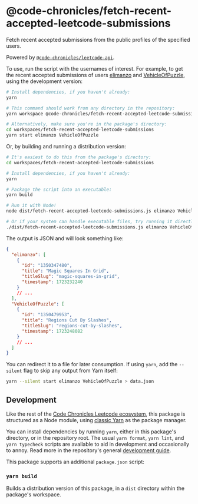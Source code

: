 # @code-chronicles/fetch-recent-accepted-leetcode-submissions

Fetch recent accepted submissions from the public profiles of the specified users.

Powered by [`@code-chronicles/leetcode-api`](../leetcode-api/).

To use, run the script with the usernames of interest. For example, to get the recent accepted submissions of users [elimanzo](https://leetcode.com/u/elimanzo/) and [VehicleOfPuzzle](https://leetcode.com/u/VehicleOfPuzzle/), using the development version:

```sh
# Install dependencies, if you haven't already:
yarn

# This command should work from any directory in the repository:
yarn workspace @code-chronicles/fetch-recent-accepted-leetcode-submissions elimanzo VehicleOfPuzzle

# Alternatively, make sure you're in the package's directory:
cd workspaces/fetch-recent-accepted-leetcode-submissions
yarn start elimanzo VehicleOfPuzzle
```

Or, by building and running a distribution version:

```sh
# It's easiest to do this from the package's directory:
cd workspaces/fetch-recent-accepted-leetcode-submissions

# Install dependencies, if you haven't already:
yarn

# Package the script into an executable:
yarn build

# Run it with Node!
node dist/fetch-recent-accepted-leetcode-submissions.js elimanzo VehicleOfPuzzle

# Or if your system can handle executable files, try running it directly:
./dist/fetch-recent-accepted-leetcode-submissions.js elimanzo VehicleOfPuzzle
```

The output is JSON and will look something like:

```json
{
  "elimanzo": [
    {
      "id": "1350347480",
      "title": "Magic Squares In Grid",
      "titleSlug": "magic-squares-in-grid",
      "timestamp": 1723232240
    }
    // ...
  ],
  "VehicleOfPuzzle": [
    {
      "id": "1350479953",
      "title": "Regions Cut By Slashes",
      "titleSlug": "regions-cut-by-slashes",
      "timestamp": 1723248082
    }
    // ...
  ]
}
```

You can redirect it to a file for later consumption. If using `yarn`, add the `--silent` flag to skip any output from Yarn itself:

```sh
yarn --silent start elimanzo VehicleOfPuzzle > data.json
```

## Development

Like the rest of the [Code Chronicles Leetcode ecosystem](../../), this package is structured as a Node module, using [classic Yarn](https://classic.yarnpkg.com/) as the package manager.

You can install dependencies by running `yarn`, either in this package's directory, or in the repository root. The usual `yarn format`, `yarn lint`, and `yarn typecheck` scripts are available to aid in development and occasionally to annoy. Read more in the repository's general [development guide](../../DEVELOPMENT.md).

This package supports an additional `package.json` script:

### `yarn build`

Builds a distribution version of this package, in a `dist` directory within the package's workspace.
